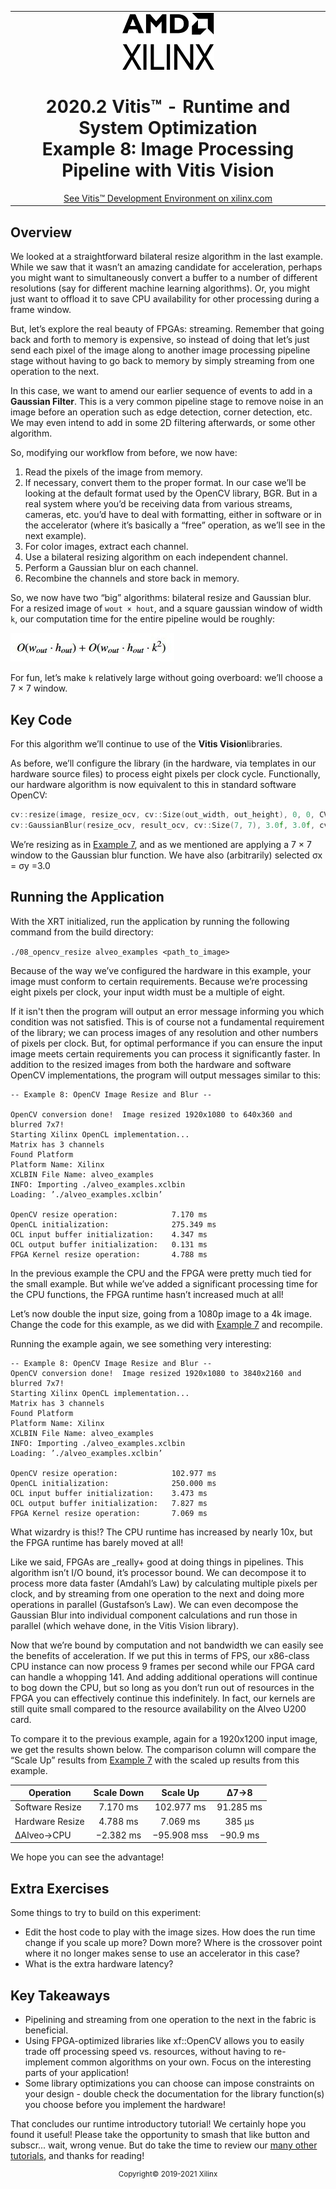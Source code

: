 ﻿<table width="100%">
 <tr width="100%">
    <td align="center"><img src="https://raw.githubusercontent.com/Xilinx/Image-Collateral/main/xilinx-logo.png" width="30%"/><h1>2020.2 Vitis™ - Runtime and System Optimization<br />Example 8: Image Processing Pipeline with Vitis Vision</h1>
    <a href="https://www.xilinx.com/products/design-tools/vitis.html">See Vitis™ Development Environment on xilinx.com</a>
    </td>
 </tr>
</table>

## Overview

We looked at a straightforward bilateral resize algorithm in the last example.  While we saw that it wasn’t
an amazing candidate for acceleration, perhaps you might want to simultaneously convert a buffer to a number
of different resolutions (say for different machine learning algorithms).  Or, you might just want to offload
it to save CPU availability for other processing during a frame window.

But, let’s explore the real beauty of FPGAs: streaming.  Remember that going back and forth to memory is
expensive, so instead of doing that let’s just send each pixel of the image along to another image processing
pipeline stage without having to go back to memory by simply streaming from one operation to the next.

In this case, we want to amend our earlier sequence of events to add in a **Gaussian Filter**.  This is a
very common pipeline stage to remove noise in an image before an operation such as edge detection, corner
detection, etc.  We may even intend to add in some 2D filtering afterwards, or some other algorithm.

So, modifying our workflow from before, we now have:

1. Read the pixels of the image from memory.
2. If necessary, convert them to the proper format. In our case we’ll be looking at the default format used
   by the OpenCV library, BGR. But in a real system where you’d be receiving data from various streams,
   cameras, etc. you’d have to deal with formatting, either in software or in the accelerator (where it’s
   basically a “free” operation, as we’ll see in the next example).
3. For color images, extract each channel.
4. Use a bilateral resizing algorithm on each independent channel.
5. Perform a Gaussian blur on each channel.
6. Recombine the channels and store back in memory.

So, we now have two “big” algorithms: bilateral resize and Gaussian blur. For a resized image of `wout × hout`,
and a square gaussian window of width `k`, our computation time for the entire pipeline would be roughly:

![Image Processing Time](./images/08-formula-1.jpg)

For fun, let’s make `k` relatively large without going overboard: we’ll choose a 7 × 7 window.

## Key Code

For this algorithm we’ll continue to use of the **Vitis Vision**libraries.

As before, we’ll configure the library (in the hardware, via templates in our hardware source files) to process eight pixels per clock cycle.  Functionally, our hardware algorithm is now equivalent to this in standard software OpenCV:

```cpp
cv::resize(image, resize_ocv, cv::Size(out_width, out_height), 0, 0, CV_INTER_LINEAR);
cv::GaussianBlur(resize_ocv, result_ocv, cv::Size(7, 7), 3.0f, 3.0f, cv::BORDER_CONSTANT);
```

We’re resizing as in [Example 7](./07-image-resizing-with-vitis-vision.md), and as we mentioned are applying a
7 × 7 window to the Gaussian blur function.  We have also (arbitrarily) selected &sigma;x = &sigma;y =3.0

## Running the Application

With the XRT initialized, run the application by running the following command from the build directory:

`./08_opencv_resize alveo_examples <path_to_image>`

Because of the way we’ve configured the hardware in this example, your image must conform to certain requirements.  Because we’re processing eight pixels per clock, your input width must be a multiple of eight.

If it isn't then the program will output an error message informing you which condition was not satisfied.  This is of course not a fundamental requirement of the library; we can process images of any resolution and other numbers of pixels per clock.  But, for optimal performance if you can ensure the input image meets certain requirements you can process it significantly faster.  In addition to the resized images from both the hardware and software OpenCV implementations, the program will output messages similar to this:

```
-- Example 8: OpenCV Image Resize and Blur --

OpenCV conversion done!  Image resized 1920x1080 to 640x360 and blurred 7x7!
Starting Xilinx OpenCL implementation...
Matrix has 3 channels
Found Platform
Platform Name: Xilinx
XCLBIN File Name: alveo_examples
INFO: Importing ./alveo_examples.xclbin
Loading: ’./alveo_examples.xclbin’

OpenCV resize operation:            7.170 ms
OpenCL initialization:              275.349 ms
OCL input buffer initialization:    4.347 ms
OCL output buffer initialization:   0.131 ms
FPGA Kernel resize operation:       4.788 ms
```

In the previous example the CPU and the FPGA were pretty much tied for the small example.  But while we’ve added a significant processing time for the CPU functions, the FPGA runtime hasn’t increased much at all!

Let’s now double the input size, going from a 1080p image to a 4k image.  Change the code for this example, as we did with [Example 7](./07-image-resizing-with-vitis-vision.md) and recompile.

Running the example again, we see something very interesting:

```
-- Example 8: OpenCV Image Resize and Blur --
OpenCV conversion done!  Image resized 1920x1080 to 3840x2160 and blurred 7x7!
Starting Xilinx OpenCL implementation...
Matrix has 3 channels
Found Platform
Platform Name: Xilinx
XCLBIN File Name: alveo_examples
INFO: Importing ./alveo_examples.xclbin
Loading: ’./alveo_examples.xclbin’

OpenCV resize operation:            102.977 ms
OpenCL initialization:              250.000 ms
OCL input buffer initialization:    3.473 ms
OCL output buffer initialization:   7.827 ms
FPGA Kernel resize operation:       7.069 ms
```

What wizardry is this!? The CPU runtime has increased by nearly 10x, but the FPGA runtime has barely moved at
all!

Like we said, FPGAs are _really+ good at doing things in pipelines.  This algorithm isn’t I/O bound, it’s
processor bound.  We can decompose it to process more data faster (Amdahl’s Law) by calculating multiple
pixels per clock, and by streaming from one operation to the next and doing more operations in parallel
(Gustafson’s Law).  We can even decompose the Gaussian Blur into individual component calculations and run
those in parallel (which wehave done, in the Vitis Vision library).

Now that we’re bound by computation and not bandwidth we can easily see the benefits of acceleration.  If we
put this in terms of FPS, our x86-class CPU instance can now process 9 frames per second while our FPGA card
can handle a whopping 141.  And adding additional operations will continue to bog down the CPU, but so long
as you don’t run out of resources in the FPGA you can effectively continue this indefinitely.  In fact, our
kernels are still quite small compared to the resource availability on the Alveo U200 card.

To compare it to the previous example, again for a 1920x1200 input image, we get the results shown below.
The comparison column will compare the “Scale Up” results from
[Example 7](./07-image-resizing-with-vitis-vision.md) with the scaled up results from this example.

| Operation             | Scale Down |  Scale Up   | &Delta;7&rarr;8 |
| --------------------- | :--------: | :---------: | :-------------: |
| Software Resize       |  7.170 ms  | 102.977 ms  |    91.285 ms    |
| Hardware Resize       |  4.788 ms  |  7.069 ms   |  385 &micro;s   |
| &Delta;Alveo&rarr;CPU | −2.382 ms  | −95.908 mss |    −90.9 ms     |

We hope you can see the advantage!

## Extra Exercises

Some things to try to build on this experiment:

- Edit the host code to play with the image sizes.  How does the run time change if you scale up more?  Down
  more?  Where is the crossover point where it no longer makes sense to use an accelerator in this case?
- What is the extra hardware latency?

## Key Takeaways

- Pipelining and streaming from one operation to the next in the fabric is beneficial.
- Using FPGA-optimized libraries like xf::OpenCV allows you to easily trade off processing speed vs.
  resources, without having to re-implement common algorithms on your own.  Focus on the interesting parts of
  your application!
- Some library optimizations you can choose can impose constraints on your design - double check the
  documentation for the library function(s) you choose before you implement the hardware!


That concludes our runtime introductory tutorial! We certainly hope you found it useful! Please
take the opportunity to smash that like button and subscr... wait, wrong venue. But do take the
time to review our [many other tutorials](../README.md), and thanks for reading!

<p align="center"><sup>Copyright&copy; 2019-2021 Xilinx</sup></p>
